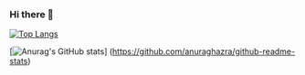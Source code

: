 ### Hi there 👋
[![Top Langs](https://github-readme-stats.vercel.app/api/top-langs/?username=RouxRhett&layout=compact
)](https://github.com/anuraghazra/github-readme-stats)

[![Anurag's GitHub stats](https://github-readme-stats.vercel.app/api?username=RouxRhett)]
(https://github.com/anuraghazra/github-readme-stats)
<!--
**RouxRhett/RouxRhett** is a ✨ _special_ ✨ repository because its `README.md` (this file) appears on your GitHub profile.

Here are some ideas to get you started:

- 🔭 I’m currently working on ...
- 🌱 I’m currently learning ...
- 👯 I’m looking to collaborate on ...
- 🤔 I’m looking for help with ...
- 💬 Ask me about ...
- 📫 How to reach me: ...
- 😄 Pronouns: ...
- ⚡ Fun fact: ...
-->
